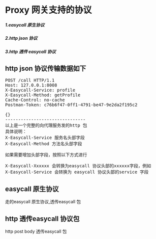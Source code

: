 Proxy 网关支持的协议
=================

##### 1.easycall 原生协议
##### 2.http json 协议
##### 3.http 透传 easycall 协议

http json 协议传输数据如下
-------------------------
<pre>
POST /call HTTP/1.1
Host: 127.0.0.1:8008
X-Easycall-Service: profile
X-Easycall-Method: getProfile
Cache-Control: no-cache
Postman-Token: c76b6f47-0ff1-4791-be47-9e2da2f195c2

{}
-------------------------------
以上是一个完整的向代理服务发的http 包
具体说明：
X-Easycall-Service 服务名头部字段
X-Easycall-Method 方法名头部字段

如果需要增加头部字段，按照以下方式进行

X-Easycall-Xxxxxx 会转换为easycall 协议头部的xxxxxx字段，例如
X-Easycall-Service 会转换为 easycall 协议头部的service 字段
</pre>

easycall 原生协议
-----------------
走的easycall 原生协议,透传easycall 包

http 透传easycall 协议包
----------------------
http post body 透传easycall 包

